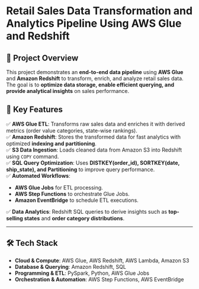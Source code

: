 # Retail Sales Data Transformation and Analytics Pipeline Using AWS Glue and Redshift  


## **📌 Project Overview**
This project demonstrates an **end-to-end data pipeline** using **AWS Glue** and **Amazon Redshift** to transform, enrich, and analyze retail sales data. The goal is to **optimize data storage, enable efficient querying, and provide analytical insights** on sales performance.  

## **🚀 Key Features**
✅ **AWS Glue ETL**: Transforms raw sales data and enriches it with derived metrics (order value categories, state-wise rankings).  
✅ **Amazon Redshift**: Stores the transformed data for fast analytics with optimized **indexing and partitioning**.  
✅ **S3 Data Ingestion**: Loads cleaned data from Amazon S3 into Redshift using `COPY` command.  
✅ **SQL Query Optimization**: Uses **DISTKEY(order_id), SORTKEY(date, ship_state), and Partitioning** to improve query performance.  
✅ **Automated Workflows**:  
   - **AWS Glue Jobs** for ETL processing.  
   - **AWS Step Functions** to orchestrate Glue Jobs.  
   - **Amazon EventBridge** to schedule ETL executions.
     
✅ **Data Analytics**: Redshift SQL queries to derive insights such as **top-selling states** and **order category distributions**.  

---

## **🛠️ Tech Stack**
- **Cloud & Compute**: AWS Glue, AWS Redshift, AWS Lambda, Amazon S3  
- **Database & Querying**: Amazon Redshift, SQL  
- **Programming & ETL**: PySpark, Python, AWS Glue Jobs  
- **Orchestration & Automation**: AWS Step Functions, AWS EventBridge  


